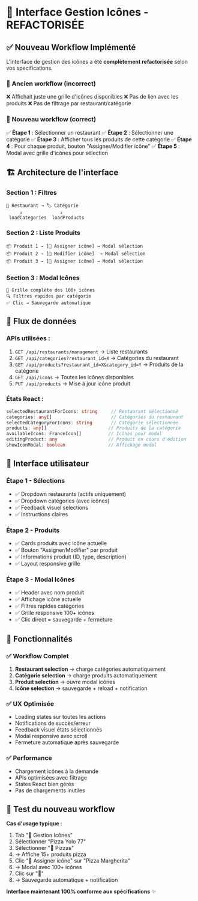 # 🎨 Interface Gestion Icônes - REFACTORISÉE

## ✅ Nouveau Workflow Implémenté

L'interface de gestion des icônes a été **complètement refactorisée** selon vos specifications.

### 🔄 **Ancien workflow** (incorrect)
❌ Affichait juste une grille d'icônes disponibles
❌ Pas de lien avec les produits
❌ Pas de filtrage par restaurant/catégorie

### 🎯 **Nouveau workflow** (correct)
✅ **Étape 1** : Sélectionner un restaurant
✅ **Étape 2** : Sélectionner une catégorie
✅ **Étape 3** : Afficher tous les produits de cette catégorie
✅ **Étape 4** : Pour chaque produit, bouton "Assigner/Modifier icône"
✅ **Étape 5** : Modal avec grille d'icônes pour sélection

## 🏗️ **Architecture de l'interface**

### **Section 1 : Filtres**
```
🏪 Restaurant → 🏷️ Catégorie
     ↓              ↓
 loadCategories  loadProducts
```

### **Section 2 : Liste Produits**
```
📦 Produit 1 → [🎨 Assigner icône] → Modal sélection
📦 Produit 2 → [🎨 Modifier icône]  → Modal sélection
📦 Produit 3 → [🎨 Assigner icône] → Modal sélection
```

### **Section 3 : Modal Icônes**
```
🎨 Grille complète des 100+ icônes
🔍 Filtres rapides par catégorie
✅ Clic → Sauvegarde automatique
```

## 🔗 **Flux de données**

### **APIs utilisées :**
1. `GET /api/restaurants/management` → Liste restaurants
2. `GET /api/categories?restaurant_id=X` → Catégories du restaurant
3. `GET /api/products?restaurant_id=X&category_id=Y` → Produits de la catégorie
4. `GET /api/icons` → Toutes les icônes disponibles
5. `PUT /api/products` → Mise à jour icône produit

### **États React :**
```typescript
selectedRestaurantForIcons: string     // Restaurant sélectionné
categories: any[]                      // Catégories du restaurant
selectedCategoryForIcons: string       // Catégorie sélectionnée
products: any[]                       // Produits de la catégorie
availableIcons: FranceIcon[]          // Icônes pour modal
editingProduct: any                   // Produit en cours d'édition
showIconModal: boolean                // Affichage modal
```

## 🎯 **Interface utilisateur**

### **Étape 1 - Sélections**
- ✅ Dropdown restaurants (actifs uniquement)
- ✅ Dropdown catégories (avec icônes)
- ✅ Feedback visuel selections
- ✅ Instructions claires

### **Étape 2 - Produits**
- ✅ Cards produits avec icône actuelle
- ✅ Bouton "Assigner/Modifier" par produit
- ✅ Informations produit (ID, type, description)
- ✅ Layout responsive grille

### **Étape 3 - Modal Icônes**
- ✅ Header avec nom produit
- ✅ Affichage icône actuelle
- ✅ Filtres rapides catégories
- ✅ Grille responsive 100+ icônes
- ✅ Clic direct = sauvegarde + fermeture

## 🎉 **Fonctionnalités**

### ✅ **Workflow Complet**
1. **Restaurant selection** → charge catégories automatiquement
2. **Catégorie selection** → charge produits automatiquement
3. **Produit selection** → ouvre modal icônes
4. **Icône selection** → sauvegarde + reload + notification

### ✅ **UX Optimisée**
- Loading states sur toutes les actions
- Notifications de succès/erreur
- Feedback visuel états sélectionnés
- Modal responsive avec scroll
- Fermeture automatique après sauvegarde

### ✅ **Performance**
- Chargement icônes à la demande
- APIs optimisées avec filtrage
- States React bien gérés
- Pas de chargements inutiles

## 🚀 **Test du nouveau workflow**

**Cas d'usage typique :**
1. Tab "🎨 Gestion Icônes"
2. Sélectionner "Pizza Yolo 77"
3. Sélectionner "🍕 Pizzas"
4. → Affiche 15+ produits pizza
5. Clic "🎨 Assigner icône" sur "Pizza Margherita"
6. → Modal avec 100+ icônes
7. Clic sur "🍕"
8. → Sauvegarde automatique + notification

**Interface maintenant 100% conforme aux spécifications** ✨